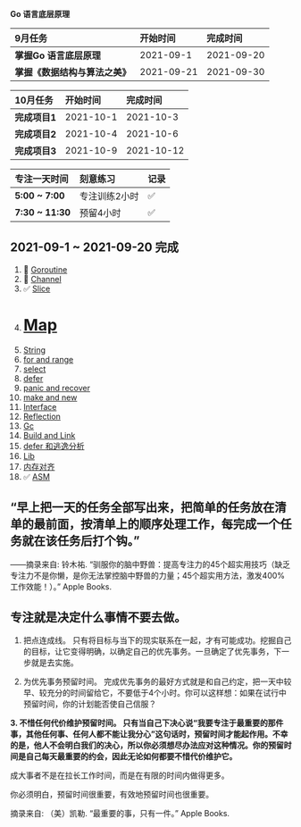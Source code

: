 **Go 语言底层原理**




| 9月任务                        | 开始时间   | 完成时间   |
| :----------------------------- | :--------- | :--------- |
| **掌握Go 语言底层原理**        | 2021-09-1  | 2021-09-20 |
| **掌握《数据结构与算法之美》** | 2021-09-21 | 2021-09-30 |


| 10月任务      | 开始时间  | 完成时间   |
| :------------ | :-------- | :--------- |
| **完成项目1** | 2021-10-1 | 2021-10-3  |
| **完成项目2** | 2021-10-4 | 2021-10-6  |
| **完成项目3** | 2021-10-9 | 2021-10-12 |


| 专注一天时间     | 刻意练习      | 记录 |
| :--------------- | :------------ | :--- |
| **5:00 ~ 7:00**  | 专注训练2小时 | ✅    |
| **7:30 ~ 11:30** | 预留4小时     | ✅    |




## 2021-09-1 ~ 2021-09-20 完成

1. 📝 [Goroutine](Goroutine.md)
1. 📝 [Channel](channel.md)
1. ✅ [Slice](slice.md) 
1. # [Map](map.md)  
1. [String](String.md)
1. [for and range]()
1. [select]()
1. [defer]()
1. [panic and recover ]() 
1. [make and new]()  
1. [Interface](Interface.md) 
1. [Reflection](reflection.md)
1. [Gc](gc.md)  
1. [Build and Link](build.md) 
1. [defer 和逃逸分析]()
1. [Lib](lib.md) 
1. [内存对齐]() 
1. ✅ [ASM](asm.md)  


## “早上把一天的任务全部写出来，把简单的任务放在清单的最前面，按清单上的顺序处理工作，每完成一个任务就在该任务后打个钩。”

——摘录来自: 铃木祐. “驯服你的脑中野兽：提高专注力的45个超实用技巧（缺乏专注力不是你懒，是你无法掌控脑中野兽的力量；45个超实用方法，激发400%工作效能！）。” Apple Books.


## 专注就是决定什么事情不要去做。

1. 把点连成线。 只有将目标与当下的现实联系在一起，才有可能成功。挖掘自己的目标，让它变得明确，以确定自己的优先事务。一旦确定了优先事务，下一步就是去实施。

2. 为优先事务预留时间。 完成优先事务的最好方式就是和自己约定，把一天中较早、较充分的时间留给它，不要低于4个小时。你可以这样想：如果在试行中预留时间，你的计划能否使自己信服？

**3. 不惜任何代价维护预留时间。 只有当自己下决心说“我要专注于最重要的那件事，其他任何事、任何人都不能让我分心”这句话时，预留时间才能起作用。不幸的是，他人不会明白我们的决心，所以你必须想尽办法应对这种情况。你的预留时间是自己每天最重要的约会，因此无论如何都要不惜代价维护它。**
   
成大事者不是在拉长工作时间，而是在有限的时间内做得更多。

你必须明白，预留时间很重要，有效地预留时间也很重要。

摘录来自: （美）凯勒. “最重要的事，只有一件。” Apple Books. 

